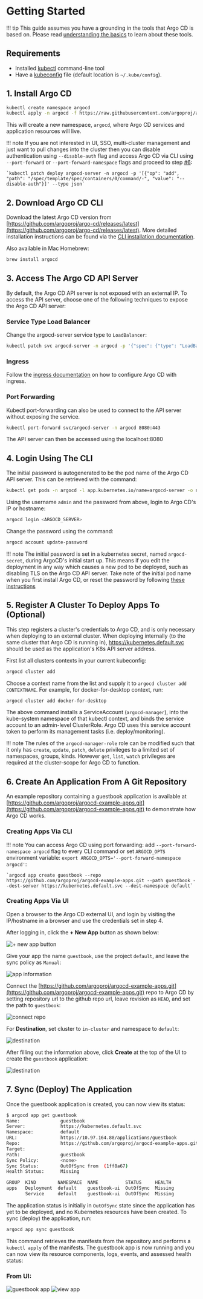 # Getting Started

!!! tip
    This guide assumes you have a grounding in the tools that Argo CD is based on. Please read [understanding the basics](understand_the_basics.md) to learn about these tools.

## Requirements

* Installed [kubectl](https://kubernetes.io/docs/tasks/tools/install-kubectl/) command-line tool
* Have a [kubeconfig](https://kubernetes.io/docs/tasks/access-application-cluster/configure-access-multiple-clusters/) file (default location is `~/.kube/config`).

## 1. Install Argo CD

```bash
kubectl create namespace argocd
kubectl apply -n argocd -f https://raw.githubusercontent.com/argoproj/argo-cd/stable/manifests/install.yaml
```

This will create a new namespace, `argocd`, where Argo CD services and application resources will live.

!!! note
    If you are not interested in UI, SSO, multi-cluster management and just want to pull changes into the cluster then you can disable
    authentication using `--disable-auth` flag and access Argo CD via CLI using `--port-forward` or `--port-forward-namespace` flags
    and proceed to step [#6](#6-create-an-application-from-a-git-repository):
    
    `kubectl patch deploy argocd-server -n argocd -p '[{"op": "add", "path": "/spec/template/spec/containers/0/command/-", "value": "--disable-auth"}]' --type json`

## 2. Download Argo CD CLI

Download the latest Argo CD version from [https://github.com/argoproj/argo-cd/releases/latest](https://github.com/argoproj/argo-cd/releases/latest). More detailed installation instructions can be found via the [CLI installation documentation](cli_installation.md).

Also available in Mac Homebrew:

```bash
brew install argocd
```

## 3. Access The Argo CD API Server

By default, the Argo CD API server is not exposed with an external IP. To access the API server,
choose one of the following techniques to expose the Argo CD API server:

### Service Type Load Balancer
Change the argocd-server service type to `LoadBalancer`:

```bash
kubectl patch svc argocd-server -n argocd -p '{"spec": {"type": "LoadBalancer"}}'
```

### Ingress
Follow the [ingress documentation](operator-manual/ingress.md) on how to configure Argo CD with ingress.

### Port Forwarding
Kubectl port-forwarding can also be used to connect to the API server without exposing the service.

```bash
kubectl port-forward svc/argocd-server -n argocd 8080:443
```

The API server can then be accessed using the localhost:8080


## 4. Login Using The CLI

The initial password is autogenerated to be the pod name of the
Argo CD API server. This can be retrieved with the command:

```bash
kubectl get pods -n argocd -l app.kubernetes.io/name=argocd-server -o name | cut -d'/' -f 2
```

Using the username `admin` and the password from above, login to Argo CD's IP or hostname:

```bash
argocd login <ARGOCD_SERVER>
```

Change the password using the command:

```bash
argocd account update-password
```

!!! note
    The initial password is set in a kubernetes secret, named `argocd-secret`, during ArgoCD's initial start up. This means if you edit
    the deployment in any way which causes a new pod to be deployed, such as disabling TLS on the Argo CD API server. Take note of the initial
    pod name when you first install Argo CD, or reset the password by following [these instructions](https://argoproj.github.io/argo-cd/faq/#i-forgot-the-admin-password-how-do-i-reset-it)

## 5. Register A Cluster To Deploy Apps To (Optional)

This step registers a cluster's credentials to Argo CD, and is only necessary when deploying to
an external cluster. When deploying internally (to the same cluster that Argo CD is running in),
https://kubernetes.default.svc should be used as the application's K8s API server address.

First list all clusters contexts in your current kubeconfig:
```bash
argocd cluster add
```

Choose a context name from the list and supply it to `argocd cluster add CONTEXTNAME`. For example,
for docker-for-desktop context, run:
```bash
argocd cluster add docker-for-desktop
```

The above command installs a ServiceAccount (`argocd-manager`), into the kube-system namespace of 
that kubectl context, and binds the service account to an admin-level ClusterRole. Argo CD uses this
service account token to perform its management tasks (i.e. deploy/monitoring).

!!! note
    The rules of the `argocd-manager-role` role can be modified such that it only has `create`, `update`, `patch`, `delete` privileges to a limited set of namespaces, groups, kinds. 
    However `get`, `list`, `watch` privileges are required at the cluster-scope for Argo CD to function.

## 6. Create An Application From A Git Repository

An example repository containing a guestbook application is available at
[https://github.com/argoproj/argocd-example-apps.git](https://github.com/argoproj/argocd-example-apps.git) to demonstrate how Argo CD works.

### Creating Apps Via CLI

!!! note
    You can access Argo CD using port forwarding: add `--port-forward-namespace argocd` flag to every CLI command or set `ARGOCD_OPTS` environment variable: `export ARGOCD_OPTS='--port-forward-namespace argocd'`:

    `argocd app create guestbook --repo https://github.com/argoproj/argocd-example-apps.git --path guestbook --dest-server https://kubernetes.default.svc --dest-namespace default`

### Creating Apps Via UI

Open a browser to the Argo CD external UI, and login by visiting the IP/hostname in a browser and use the credentials set in step 4.

After logging in, click the **+ New App** button as shown below:

![+ new app button](assets/new-app.png)

Give your app the name `guestbook`, use the project `default`, and leave the sync policy as `Manual`:

![app information](assets/app-ui-information.png)

Connect the [https://github.com/argoproj/argocd-example-apps.git](https://github.com/argoproj/argocd-example-apps.git) repo to Argo CD by setting repository url to the github repo url, leave revision as `HEAD`, and set the path to `guestbook`:

![connect repo](assets/connect-repo.png)

For **Destination**, set cluster to `in-cluster` and namespace to `default`:

![destination](assets/destination.png)

After filling out the information above, click **Create** at the top of the UI to create the `guestbook` application:

![destination](assets/create-app.png)


## 7. Sync (Deploy) The Application

Once the guestbook application is created, you can now view its status:

```bash
$ argocd app get guestbook
Name:               guestbook
Server:             https://kubernetes.default.svc
Namespace:          default
URL:                https://10.97.164.88/applications/guestbook
Repo:               https://github.com/argoproj/argocd-example-apps.git
Target:
Path:               guestbook
Sync Policy:        <none>
Sync Status:        OutOfSync from  (1ff8a67)
Health Status:      Missing

GROUP  KIND        NAMESPACE  NAME          STATUS     HEALTH
apps   Deployment  default    guestbook-ui  OutOfSync  Missing
       Service     default    guestbook-ui  OutOfSync  Missing
```

The application status is initially in `OutOfSync` state since the application has yet to be
deployed, and no Kubernetes resources have been created. To sync (deploy) the application, run:

```bash
argocd app sync guestbook
```

This command retrieves the manifests from the repository and performs a `kubectl apply` of the
manifests. The guestbook app is now running and you can now view its resource components, logs,
events, and assessed health status:

### From UI:

![guestbook app](assets/guestbook-app.png)
![view app](assets/guestbook-tree.png)

